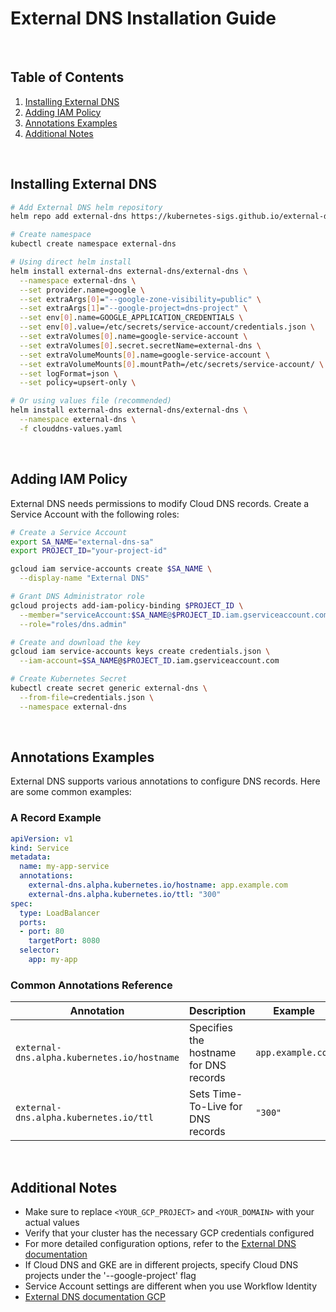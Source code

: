# External DNS Installation Guide

<br/>

## Table of Contents
1. [Installing External DNS](#installing-external-dns)
2. [Adding IAM Policy](#adding-iam-policy)
3. [Annotations Examples](#annotations-examples)
4. [Additional Notes](#additional-notes)

<br/>

## Installing External DNS
```bash
# Add External DNS helm repository
helm repo add external-dns https://kubernetes-sigs.github.io/external-dns/

# Create namespace
kubectl create namespace external-dns

# Using direct helm install
helm install external-dns external-dns/external-dns \
  --namespace external-dns \
  --set provider.name=google \
  --set extraArgs[0]="--google-zone-visibility=public" \
  --set extraArgs[1]="--google-project=dns-project" \
  --set env[0].name=GOOGLE_APPLICATION_CREDENTIALS \
  --set env[0].value=/etc/secrets/service-account/credentials.json \
  --set extraVolumes[0].name=google-service-account \
  --set extraVolumes[0].secret.secretName=external-dns \
  --set extraVolumeMounts[0].name=google-service-account \
  --set extraVolumeMounts[0].mountPath=/etc/secrets/service-account/ \
  --set logFormat=json \
  --set policy=upsert-only \

# Or using values file (recommended)
helm install external-dns external-dns/external-dns \
  --namespace external-dns \
  -f clouddns-values.yaml
```

<br/>

## Adding IAM Policy
External DNS needs permissions to modify Cloud DNS records. Create a Service Account with the following roles:

```bash
# Create a Service Account
export SA_NAME="external-dns-sa"
export PROJECT_ID="your-project-id"

gcloud iam service-accounts create $SA_NAME \
  --display-name "External DNS"

# Grant DNS Administrator role
gcloud projects add-iam-policy-binding $PROJECT_ID \
  --member="serviceAccount:$SA_NAME@$PROJECT_ID.iam.gserviceaccount.com" \
  --role="roles/dns.admin"

# Create and download the key
gcloud iam service-accounts keys create credentials.json \
  --iam-account=$SA_NAME@$PROJECT_ID.iam.gserviceaccount.com

# Create Kubernetes Secret
kubectl create secret generic external-dns \
  --from-file=credentials.json \
  --namespace external-dns
```

<br/>

## Annotations Examples
External DNS supports various annotations to configure DNS records. Here are some common examples:

### A Record Example
```yaml
apiVersion: v1
kind: Service
metadata:
  name: my-app-service
  annotations:
    external-dns.alpha.kubernetes.io/hostname: app.example.com
    external-dns.alpha.kubernetes.io/ttl: "300"
spec:
  type: LoadBalancer
  ports:
  - port: 80
    targetPort: 8080
  selector:
    app: my-app
```

### Common Annotations Reference
| Annotation | Description | Example |
|------------|-------------|---------|
| `external-dns.alpha.kubernetes.io/hostname` | Specifies the hostname for DNS records | `app.example.com` |
| `external-dns.alpha.kubernetes.io/ttl` | Sets Time-To-Live for DNS records | `"300"` |

<br/>

## Additional Notes
- Make sure to replace `<YOUR_GCP_PROJECT>` and `<YOUR_DOMAIN>` with your actual values
- Verify that your cluster has the necessary GCP credentials configured
- For more detailed configuration options, refer to the [External DNS documentation](https://github.com/kubernetes-sigs/external-dns)
- If Cloud DNS and GKE are in different projects, specify Cloud DNS projects under the '--google-project' flag
- Service Account settings are different when you use Workflow Identity
- [External DNS documentation GCP](https://github.com/kubernetes-sigs/external-dns/blob/master/docs/tutorials/gcp.md)
